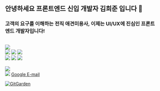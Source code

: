 ## 안녕하세요 프론트엔드 신입 개발자 김희준 입니다 👋
### 고객의 요구를 이해하는 전직 애견미용사, 이제는 UI/UX에 진심인 프론트엔드 개발자입니다!
<br/>
<div>  
<span><img src="https://img.shields.io/badge/html5-%23E34F26.svg?&style=for-the-badge&logo=html5&logoColor=white" /></span>
</div>
<div>
<span><img src="https://img.shields.io/badge/css3-%231572B6.svg?&style=for-the-badge&logo=css3&logoColor=white" /></span>
<span><img src="https://img.shields.io/badge/tailwind%20css-%2338B2AC.svg?&style=for-the-badge&logo=tailwind%20css&logoColor=white" /></span>
<span><img src="https://img.shields.io/badge/styled--components-%23DB7093.svg?&style=for-the-badge&logo=styled-components&logoColor=white" /></span>
</div>
<div>
<span><img src="https://img.shields.io/badge/javascript-%23F7DF1E.svg?&style=for-the-badge&logo=javascript&logoColor=black" /></span>
<span><img src="https://img.shields.io/badge/react-%2361DAFB.svg?&style=for-the-badge&logo=react&logoColor=black" /></span>
<span><img src="https://img.shields.io/badge/next.js-%23000000.svg?&style=for-the-badge&logo=next.js&logoColor=white" /></span>
</div>

<br/>
<div>
<img src="https://img.shields.io/badge/slack-%234A154B.svg?&style=for-the-badge&logo=slack&logoColor=white" />
</div>
<div>
  <img src="https://img.shields.io/badge/google-%234285F4.svg?&style=for-the-badge&logo=google&logoColor=white" />
  <a href="clfrck124@gmail.com">Google E-mail</a>
</div>

[![GitGarden](https://gitgarden.marshallku.dev/?user_name=PenguinKKIM)](https://github.com/marshallku/gitgarden)



